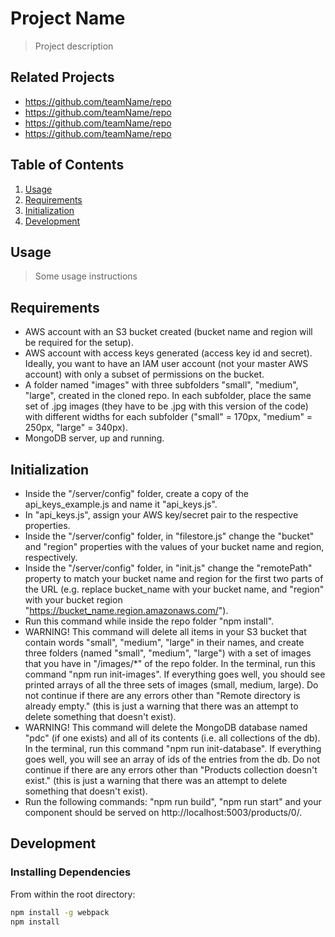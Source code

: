 # Project Name

> Project description

## Related Projects

  - https://github.com/teamName/repo
  - https://github.com/teamName/repo
  - https://github.com/teamName/repo
  - https://github.com/teamName/repo

## Table of Contents

1. [Usage](#Usage)
1. [Requirements](#requirements)
1. [Initialization](#Initialization)
1. [Development](#development)

## Usage

> Some usage instructions

## Requirements

- AWS account with an S3 bucket created (bucket name and region will be required for the setup).
- AWS account with access keys generated (access key id and secret). Ideally, you want to have an IAM user account (not your master AWS account) with only a subset of permissions on the bucket.
- A folder named "images" with three subfolders "small", "medium", "large", created in the cloned repo. In each subfolder, place the same set of .jpg images (they have to be .jpg with this version of the code) with different widths for each subfolder ("small" = 170px, "medium" = 250px, "large" = 340px).
- MongoDB server, up and running.

## Initialization

- Inside the "/server/config" folder, create a copy of the api_keys_example.js and name it "api_keys.js".
- In "api_keys.js", assign your AWS key/secret pair to the respective properties.
- Inside the "/server/config" folder, in "filestore.js" change the "bucket" and "region" properties with the values of your bucket name and region, respectively.
- Inside the "/server/config" folder, in "init.js" change the "remotePath" property to match your bucket name and region for the first two parts of the URL (e.g. replace bucket_name with your bucket name, and "region" with your bucket region "https://bucket_name.region.amazonaws.com/").
- Run this command while inside the repo folder "npm install".
- WARNING! This command will delete all items in your S3 bucket that contain words "small", "medium", "large" in their names, and create three folders (named "small", "medium", "large") with a set of images that you have in "/images/*" of the repo folder. In the terminal, run this command "npm run init-images". If everything goes well, you should see printed arrays of all the three sets of images (small, medium, large). Do not continue if there are any errors other than "Remote directory is already empty." (this is just a warning that there was an attempt to delete something that doesn't exist).
- WARNING! This command will delete the MongoDB database named "pdc" (if one exists) and all of its contents (i.e. all collections of the db). In the terminal, run this command "npm run init-database". If everything goes well, you will see an array of ids of the entries from the db. Do not continue if there are any errors other than "Products collection doesn't exist." (this is just a warning that there was an attempt to delete something that doesn't exist).
- Run the following commands: "npm run build", "npm run start" and your component should be served on http://localhost:5003/products/0/.

## Development

### Installing Dependencies

From within the root directory:

```sh
npm install -g webpack
npm install
```

